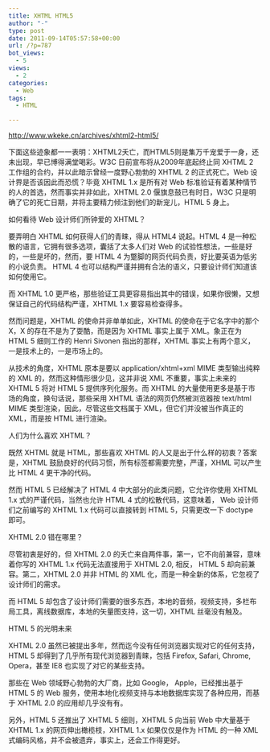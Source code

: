 ```yaml
---
title: XHTML HTML5
author: "-"
type: post
date: 2011-09-14T05:57:58+00:00
url: /?p=787
bot_views:
  - 5
views:
  - 2
categories:
  - Web
tags:
  - HTML

---
```

http://www.wkeke.cn/archives/xhtml2-html5/

下面这些迹象都一一表明：XHTML2夭亡，而HTML5则是集万千宠爱于一身，还未出现，早已博得满堂喝彩。W3C 日前宣布将从2009年底起终止同 XHTML 2 工作组的合约，并以此暗示曾经一度野心勃勃的 XHTML 2 的正式死亡。Web 设计界是否该因此而恐慌？毕竟 XHTML 1.x 是所有对 Web 标准验证有着某种情节的人的首选，然而事实并非如此，XHTML 2.0 偃旗息鼓已有时日，W3C 只是明确了它的死亡日期，并将主要精力倾注到他们的新宠儿，HTML 5 身上。

如何看待 Web 设计师们所钟爱的 XHTML？
  
要弄明白 XHTML 如何获得人们的青睐，得从 HTML4 说起。HTML 4 是一种松散的语言，它拥有很多选项，囊括了太多人们对 Web 的试验性想法，一些是好的，一些是坏的，然而，要 HTML 4 为蹩脚的网页代码负责，好比要英语为低劣的小说负责。 HTML 4 也可以结构严谨并拥有合法的语义，只要设计师们知道该如何使用它。
  
而 XHTML 1.0 更严格，那些验证工具更容易指出其中的错误，如果你很懒，又想保证自己的代码结构严谨，XHTML 1.x 要容易检查得多。
  
然而问题是，XHTML 的使命并非单单如此，XHTML 的使命在于它名字中的那个 X，X 的存在不是为了耍酷，而是因为 XHTML 事实上属于 XML。象正在为 HTML 5 细则工作的 Henri Sivonen 指出的那样，XHTML 事实上有两个意义，一是技术上的，一是市场上的。
  
从技术的角度，XHTML 原本是要以 application/xhtml+xml MIME 类型输出纯粹的 XML 的，然而这种情形很少见，这并非说 XML 不重要，事实上未来的 XHTML 5 将对 HTML 5 提供序列化服务。而 XHTML 的大量使用更多是基于市场的角度，换句话说，那些采用 XHTML 语法的网页仍然被浏览器按 text/html MIME 类型渲染，因此，尽管这些文档属于 XML，但它们并没被当作真正的 XML，而是按 HTML 进行渲染。

人们为什么喜欢 XHTML？
  
既然 XHTML 就是 HTML，那些喜欢 XHTML 的人又是出于什么样的初衷？答案是，XHTML 鼓励良好的代码习惯，所有标签都需要完整，严谨，XHML 可以产生比 HTML 4 更干净的代码。
  
然而 HTML 5 已经解决了 HTML 4 中大部分的此类问题，它允许你使用 XHTML 1.x 式的严谨代码，当然也允许 HTML 4 式的松散代码，这意味着， Web 设计师们之前编写的 XHTML 1.x 代码可以直接转到 HTML 5，只需更改一下 doctype 即可。

XHTML 2.0 错在哪里？
  
尽管初衷是好的，但 XHTML 2.0 的夭亡来自两件事，第一，它不向前兼容，意味着你写的 XHTML 1.x 代码无法直接用于 XHTML 2.0, 相反， HTML 5 却向前兼容。第二，XHTML 2.0 并非 HTML 的 XML 化，而是一种全新的体系，它忽视了设计师们的需求。
  
而 HTML 5 却包含了设计师们需要的很多东西，本地的音频，视频支持，多栏布局工具，离线数据库，本地的矢量图支持，这一切，XHTML 丝毫没有触及。

HTML 5 的光明未来
  
XHTML 2.0 虽然已被提出多年，然而迄今没有任何浏览器实现对它的任何支持，HTML 5 却得到了几乎所有现代浏览器到青睐，包括 Firefox, Safari, Chrome, Opera，甚至 IE8 也实现了对它的某些支持。
  
那些在 Web 领域野心勃勃的大厂商，比如 Google， Apple，已经推出基于 HTML 5 的 Web 服务，使用本地化视频支持与本地数据库实现了各种应用，而基于 XHTML 2.0 的应用却几乎没有有。
  
另外，HTML 5 还推出了 XHTML 5 细则，XHTML 5 向当前 Web 中大量基于 XHTML 1.x 的网页伸出橄榄枝，XHTML 1.x 如果仅仅是作为 HTML 的一种 XML 式编码风格，并不会被遗弃，事实上，还会工作得更好。